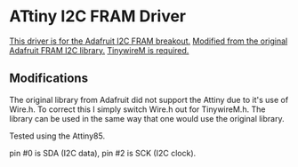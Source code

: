 # ATtiny I2C FRAM Driver

[This driver is for the Adafruit I2C FRAM breakout.](http://www.adafruit.com/products/1895)
[Modified from the original Adafruit FRAM I2C library.](https://github.com/adafruit/Adafruit_FRAM_I2C)
[TinywireM is required.](https://github.com/adafruit/TinyWireM)

## Modifications

The original library from Adafruit did not support the Attiny due to it's use of Wire.h. To correct this I simply switch Wire.h out for TinywireM.h. The library can be used in the same way that one would use the original library. 

Tested using the Attiny85.

pin #0 is SDA (I2C data), pin #2 is SCK (I2C clock).
